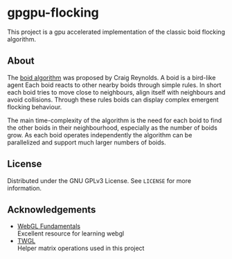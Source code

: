 # gpgpu-flocking

This project is a gpu accelerated implementation of the classic boid flocking algorithm.

## About

The [boid algorithm][reynolds-boids] was proposed by Craig Reynolds. A boid is a bird-like agent Each boid reacts to other nearby boids through simple rules. In short each boid tries to move close to neighbours, align itself with neighbours and avoid collisions. Through these rules boids can display complex emergent flocking behaviour.

The main time-complexity of the algorithm is the need for each boid to find the other boids in their neighbourhood, especially as the number of boids grow. As each boid operates independently the algorithm can be parallelized and support much larger numbers of boids.

## License

Distributed under the GNU GPLv3 License. See `LICENSE` for more information.

## Acknowledgements

- [WebGL Fundamentals][webgl-fundamentals]  
  Excellent resource for learning webgl
- [TWGL](twgl)  
  Helper matrix operations used in this project

[webgl-fundamentals]: https://webglfundamentals.org/
[reynolds-boids]: https://www.red3d.com/cwr/boids/
[twgl]: https://twgljs.org/
